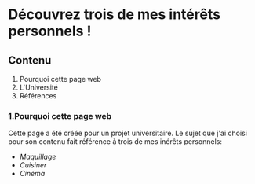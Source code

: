 # Découvrez trois de mes intérêts personnels !
## Contenu
1. Pourquoi cette page web
2. L'Université
3. Références

### 1.Pourquoi cette page web
Cette page a été créée pour un projet universitaire. Le sujet que j'ai choisi pour son contenu fait référence à trois de mes inérêts personnels:
- *Maquillage*
- *Cuisiner*
- *Cinéma*